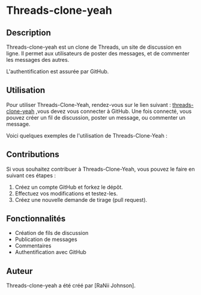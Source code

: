 # Threads-clone-yeah

## Description

Threads-clone-yeah est un clone de Threads, un site de discussion en ligne. Il permet aux utilisateurs de poster des messages, et de commenter les messages des autres.

L'authentification est assurée par GitHub.


## Utilisation

Pour utiliser Threads-Clone-Yeah, rendez-vous sur le lien suivant : [threads-clone-yeah](https://threads-clone-yeah.vercel.app/) ,vous devez vous connecter à GitHub. Une fois connecté, vous pouvez créer un fil de discussion, poster un message, ou commenter un message.

Voici quelques exemples de l'utilisation de Threads-Clone-Yeah :

## Contributions

Si vous souhaitez contribuer à Threads-Clone-Yeah, vous pouvez le faire en suivant ces étapes :

1. Créez un compte GitHub et forkez le dépôt.
2. Effectuez vos modifications et testez-les.
3. Créez une nouvelle demande de tirage (pull request).

## Fonctionnalités

* Création de fils de discussion
* Publication de messages
* Commentaires
* Authentification avec GitHub

## Auteur

Threads-clone-yeah a été créé par [RaNii Johnson].
